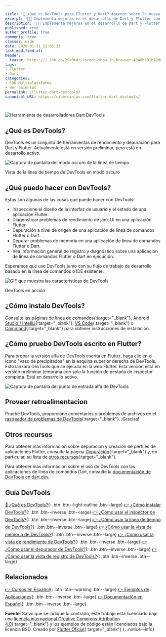 ```yaml
---

title: '🚀 ¿Qué es DevTools para Flutter y Dart? Aprende sobre la nueva herramienta de desarrollo'
excerpt: '👩‍🚀 Implementa mejoras en el desarrollo de Dart y Flutter con la herramienta DevTools creada por Google.'
description: '👩‍🚀 Implementa mejoras en el desarrollo de Dart y Flutter con la herramienta DevTools creada por Google.'
published: true
author_profile: true
comments: true
classes: wide
date: 2020-01-31 12:05:33
last_modified_at: 
header:
  teaser: https://i.ibb.co/2Sk0Kdr/vscode-show-in-browser-4848ba01b78de1138104589c726b1dd8a845364356b9d50dffdffd36dbf20887.png
tags:
- Flutter
- Dart
categories:
- SDK Multiplataforma
- Herramientas
permalink: /flutter-dart-devtools/
canonical_URL: https://ciberninjas.com/flutter-dart-devtools/

---
```


![Herramienta de desarrolladores Dart DevTools](https://i.ibb.co/2Sk0Kdr/vscode-show-in-browser-4848ba01b78de1138104589c726b1dd8a845364356b9d50dffdffd36dbf20887.png "Herramienta de desarrolladores Dart DevTools")

## ¿Qué es DevTools?

DevTools es un conjunto de herramientas de rendimiento y depuración para Dart y Flutter. Actualmente está en versión preliminar, pero está en desarrollo activo.

![Captura de pantalla del modo oscuro de la línea de tiempo](https://flutter.dev/assets/tools/devtools/timeline-dark-mode-900678f534f0bd55edd3f75c129c40005720bbd674c09f72126b3931b4509b02.png)

Vista de la línea de tiempo de DevTools en modo oscuro

## ¿Qué puedo hacer con DevTools?

Estas son algunas de las cosas que puede hacer con DevTools:

- Inspeccione el diseño de la interfaz de usuario y el estado de una aplicación Flutter.
- Diagnosticar problemas de rendimiento de jank UI en una aplicación Flutter.
- Depuración a nivel de origen de una aplicación de línea de comandos Flutter o Dart.
- Depurar problemas de memoria en una aplicación de línea de comandos Flutter o Dart.
- Vea información general de registro y diagnóstico sobre una aplicación de línea de comandos Flutter o Dart en ejecución.

Esperamos que use DevTools junto con su flujo de trabajo de desarrollo basado en la línea de comandos o IDE existente.

![GIF que muestra las características de DevTools](https://flutter.dev/assets/tools/devtools/inspector-3e6fa95156e6a794c715af44e0a85e45609c710f3fe20a24dfac5002fa8d58e0.gif)

DevTools en acción

## ¿Cómo instalo DevTools?

Consulte las páginas de [línea de comandos](https://flutter.dev/docs/development/tools/devtools/cli){:target="_blank"}, [Android Studio / IntelliJ](https://flutter.dev/docs/development/tools/devtools/android-studio){:target="_blank"}, [VS Code](https://flutter.dev/docs/development/tools/devtools/vscode){:target="_blank"} o [Command](https://flutter.dev/docs/development/tools/devtools/cli){:target="_blank"} para obtener instrucciones de instalación.

## ¿Cómo pruebo DevTools escrito en Flutter?

Para probar la versión alfa de DevTools escrita en Flutter, haga clic en el icono "vaso de precipitados" en la esquina superior derecha de DevTools. Esto lanzará DevTools que se ejecuta en la web Flutter. Esta versión está en versión preliminar temprana con solo la función de pestaña de inspector completa. Está en desarrollo activo.

![Captura de pantalla del punto de entrada alfa de DevTools](https://flutter.dev/assets/tools/devtools/devtools_alpha_entrypoint-f608a371abb52b896949f65675ae57929da0dfaba428020b1504e3acb25f732f.png)

## Proveer retroalimentacion

Pruebe DevTools, proporcione comentarios y problemas de archivos en el [rastreador de problemas de DevTools](https://github.com/flutter/devtools/issues){:target="_blank"}. ¡Gracias!

## Otros recursos

Para obtener más información sobre depuración y creación de perfiles de aplicaciones Flutter, consulte la página [Depuración](https://flutter.dev/docs/testing/debugging){:target="_blank"} y, en particular, su lista de [otros recursos](https://flutter.dev/docs/testing/debugging#other-resources){:target="_blank"}.

Para obtener más información sobre el uso de DevTools con las aplicaciones de línea de comandos Dart, consulte la [documentación de DevTools en dart.dev](https://dart.dev/tools/dart-devtools).

## Guía DevTools

[📌 ¿Qué es DevTools?](/flutter-dart-devtools/){: .btn .btn--light-outline .btn--large} [👉 ¿Cómo instalar DevTools?](/flutter-dart-devtools-como-instalar/){: .btn .btn--inverse .btn--large} [👉 ¿Cómo usar el inspector de DevTools?](/flutter-dart-devtools-inspector/){: .btn .btn--inverse .btn--large} [👉 ¿Cómo usar la línea de tiempo de DevTools?](/flutter-dart-devtools-linea-tiempo/){: .btn .btn--inverse .btn--large} [👉 ¿Cómo usar la vista de memoria de DevTools?](/flutter-dart-devtools-vista-memoria/){: .btn .btn--inverse .btn--large} [👉 ¿Cómo usar la vista de rendimiento de DevTools?](/flutter-dart-devtools-vista-rendimiento/){: .btn .btn--inverse .btn--large} [👉 ¿Cómo usar el depurador de DevTools?](/flutter-dart-devtools-depurador/){: .btn .btn--inverse .btn--large} [👉 ¿Cómo usar la vista de registro de DevTools?](/flutter-dart-devtools-vista-registro/){: .btn .btn--inverse .btn--large}

## Relacionados

[👉 Cursos en Español](/cursos-tecnologia/#flutter){: .btn .btn--warning .btn--large} [👉 Ejemplos de Aplicaciones](/flutter-aplicaciones-ejemplos/){: .btn .btn--inverse .btn--large} [👉 Documentación en Español](https://flutter-es.io/docs/get-started/install){: .btn .btn--inverse .btn--large}

**Fuente**: Salvo que se indique lo contrario, este trabajo está licenciado bajo una [licencia internacional Creative Commons Attribution 4.0](https://creativecommons.org/licenses/by/4.0){:target="_blank"} y los ejemplos de código están licenciados bajo la licencia BSD. Creado por [Flutter Oficial](https://flutter.dev/docs/development/tools/devtools){:target="_blank"}
{: .notice--info}
